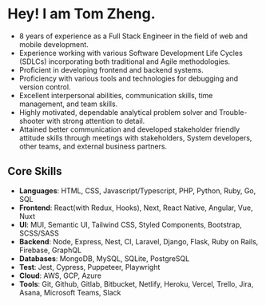 # Hey! I am Tom Zheng.

- 8 years of experience as a Full Stack Engineer in the field of web and mobile development.
- Experience working with various Software Development Life Cycles (SDLCs) incorporating both traditional and Agile methodologies.
- Proficient in developing frontend and backend systems.
- Proficiency with various tools and technologies for debugging and version control.
- Excellent interpersonal abilities, communication skills, time management, and team skills.
- Highly motivated, dependable analytical problem solver and Trouble-shooter with strong attention to detail.
- Attained better communication and developed stakeholder friendly attitude skills through meetings with stakeholders, System developers, other teams, and external business partners.


## Core Skills
- <b>Languages</b>: HTML, CSS, Javascript/Typescript, PHP, Python, Ruby, Go, SQL
- <b>Frontend</b>: React(with Redux, Hooks), Next, React Native, Angular, Vue, Nuxt
- <b>UI</b>: MUI, Semantic UI, Tailwind CSS, Styled Components, Bootstrap, SCSS/SASS
- <b>Backend</b>: Node, Express, Nest, CI, Laravel, Django, Flask, Ruby on Rails, Firebase, GraphQL
- <b>Databases</b>: MongoDB, MySQL, SQLite, PostgreSQL
- <b>Test</b>: Jest, Cypress, Puppeteer, Playwright
- <b>Cloud</b>: AWS, GCP, Azure
- <b>Tools</b>: Git, Github, Gitlab, Bitbucket, Netlify, Heroku, Vercel, Trello, Jira, Asana, Microsoft Teams, Slack
